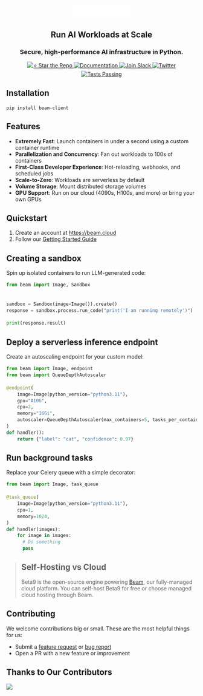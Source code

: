 <div align="center">
<p align="center">
<img alt="Logo" src="static/beam-logo-white.png" width="30%">
</p>

## Run AI Workloads at Scale

### Secure, high-performance AI infrastructure in Python.

<p align="center">
  <a href="https://github.com/beam-cloud/beta9/stargazers">
    <img alt="⭐ Star the Repo" src="https://img.shields.io/github/stars/beam-cloud/beta9">
  </a>
  <a href="https://docs.beam.cloud">
    <img alt="Documentation" src="https://img.shields.io/badge/docs-quickstart-purple">
  </a>
  <a href="https://join.slack.com/t/beam-cloud/shared_invite/zt-2uiks0hc6-UbBD97oZjz8_YnjQ2P7BEQ">
    <img alt="Join Slack" src="https://img.shields.io/badge/Beam-Join%20Slack-orange?logo=slack">
  </a>
    <a href="https://twitter.com/beam_cloud">
    <img alt="Twitter" src="https://img.shields.io/twitter/follow/beam_cloud.svg?style=social&logo=twitter">
  </a>
  <a href="https://github.com/beam-cloud/beta9/actions">
    <img alt="Tests Passing" src="https://github.com/beam-cloud/beta9/actions/workflows/test.yml/badge.svg">
  </a>
</p>

</div>

## Installation

```shell
pip install beam-client
```

## Features

- **Extremely Fast**: Launch containers in under a second using a custom container runtime
- **Parallelization and Concurrency**: Fan out workloads to 100s of containers
- **First-Class Developer Experience**: Hot-reloading, webhooks, and scheduled jobs
- **Scale-to-Zero**: Workloads are serverless by default
- **Volume Storage**: Mount distributed storage volumes
- **GPU Support**: Run on our cloud (4090s, H100s, and more) or bring your own GPUs

## Quickstart

1. Create an account at https://beam.cloud
2. Follow our [Getting Started Guide](https://platform.beam.cloud/onboarding)

## Creating a sandbox

Spin up isolated containers to run LLM-generated code:

```python
from beam import Image, Sandbox


sandbox = Sandbox(image=Image()).create()
response = sandbox.process.run_code("print('I am running remotely')")

print(response.result)
```

## Deploy a serverless inference endpoint

Create an autoscaling endpoint for your custom model:

```python
from beam import Image, endpoint
from beam import QueueDepthAutoscaler

@endpoint(
    image=Image(python_version="python3.11"),
    gpu="A10G",
    cpu=2,
    memory="16Gi",
    autoscaler=QueueDepthAutoscaler(max_containers=5, tasks_per_container=30)
)
def handler():
    return {"label": "cat", "confidence": 0.97}
```

## Run background tasks

Replace your Celery queue with a simple decorator:

```python
from beam import Image, task_queue

@task_queue(
    image=Image(python_version="python3.11"),
    cpu=1,
    memory=1024,
)
def handler(images):
    for image in images:
      # Do something
      pass

```

> ## Self-Hosting vs Cloud
>
> Beta9 is the open-source engine powering [Beam](https://beam.cloud), our fully-managed cloud platform. You can self-host Beta9 for free or choose managed cloud hosting through Beam.

## Contributing

We welcome contributions big or small. These are the most helpful things for us:

- Submit a [feature request](https://github.com/beam-cloud/beta9/issues/new?assignees=&labels=&projects=&template=feature-request.md&title=) or [bug report](https://github.com/beam-cloud/beta9/issues/new?assignees=&labels=&projects=&template=bug-report.md&title=)
- Open a PR with a new feature or improvement

## Thanks to Our Contributors

<a href="https://github.com/beam-cloud/beta9/graphs/contributors">
  <img src="https://contrib.rocks/image?repo=beam-cloud/beta9" />
</a>
